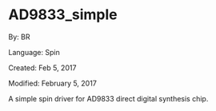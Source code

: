 # AD9833_simple

By: BR

Language: Spin

Created: Feb 5, 2017

Modified: February 5, 2017

A simple spin driver for AD9833 direct digital synthesis chip.
